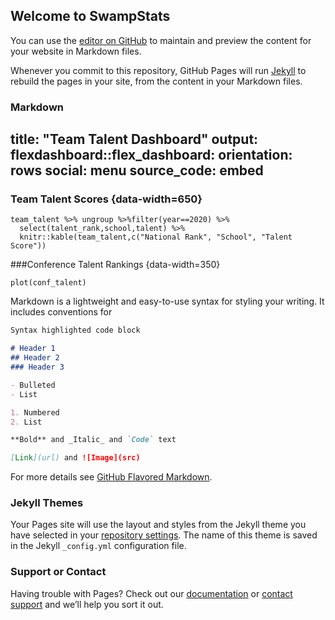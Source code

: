 ## Welcome to SwampStats

You can use the [editor on GitHub](https://github.com/bkurtz34/swampstats.github.io/edit/gh-pages/index.md) to maintain and preview the content for your website in Markdown files.

Whenever you commit to this repository, GitHub Pages will run [Jekyll](https://jekyllrb.com/) to rebuild the pages in your site, from the content in your Markdown files.

### Markdown

title: "Team Talent Dashboard"
output:   flexdashboard::flex_dashboard:
    orientation: rows
    social: menu
    source_code: embed
---
### Team Talent Scores {data-width=650}
```{r team_talent}
team_talent %>% ungroup %>%filter(year==2020) %>%
  select(talent_rank,school,talent) %>%
  knitr::kable(team_talent,c("National Rank", "School", "Talent Score"))
```

###Conference Talent Rankings {data-width=350}
```{r conf_talent}
plot(conf_talent)
```

Markdown is a lightweight and easy-to-use syntax for styling your writing. It includes conventions for

```markdown
Syntax highlighted code block

# Header 1
## Header 2
### Header 3

- Bulleted
- List

1. Numbered
2. List

**Bold** and _Italic_ and `Code` text

[Link](url) and ![Image](src)
```

For more details see [GitHub Flavored Markdown](https://guides.github.com/features/mastering-markdown/).

### Jekyll Themes

Your Pages site will use the layout and styles from the Jekyll theme you have selected in your [repository settings](https://github.com/bkurtz34/swampstats.github.io/settings). The name of this theme is saved in the Jekyll `_config.yml` configuration file.

### Support or Contact

Having trouble with Pages? Check out our [documentation](https://docs.github.com/categories/github-pages-basics/) or [contact support](https://support.github.com/contact) and we’ll help you sort it out.
